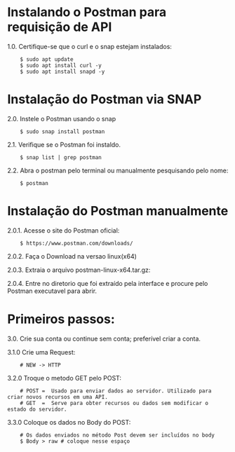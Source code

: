 # Instalando o Postman para requisição de API

1.0. Certifique-se que o curl e o snap estejam instalados:
        
        $ sudo apt update
        $ sudo apt install curl -y
        $ sudo apt install snapd -y

# Instalação do Postman via SNAP

2.0. Instele o Postman usando o snap

        $ sudo snap install postman

2.1. Verifique se o Postman foi instaldo.

        $ snap list | grep postman

2.2. Abra o postman pelo terminal ou manualmente pesquisando pelo nome:

        $ postman

# Instalação do Postman manualmente

2.0.1. Acesse o site do Postman oficial:

        $ https://www.postman.com/downloads/

2.0.2. Faça o Download na versao linux(x64)

2.0.3. Extraia o arquivo postman-linux-x64.tar.gz:

2.0.4. Entre no diretorio que foi extraído pela interface e procure pelo Postman executavel para abrir.

# Primeiros passos:

3.0. Crie sua conta ou continue sem conta; preferível criar a conta.

3.1.0 Crie uma Request:

        # NEW -> HTTP

3.2.0 Troque o metodo GET pelo POST: 

        # POST =  Usado para enviar dados ao servidor. Utilizado para criar novos recursos em uma API.
        # GET  =  Serve para obter recursos ou dados sem modificar o estado do servidor.

3.3.0 Coloque os dados no Body do POST:

        # Os dados enviados no método Post devem ser incluídos no body
        $ Body > raw # coloque nesse espaço

